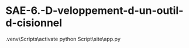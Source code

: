 # SAE-6.-D-veloppement-d-un-outil-d-cisionnel


.venv\Scripts\activate 
python Script\site\app.py       